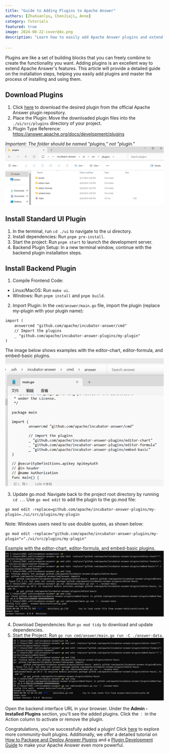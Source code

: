 ```yaml
---
title: "Guide to Adding Plugins to Apache Answer"
authors: [ZhuXuanlyu, ChenJiaji, Anne]
category: Tutorials
featured: true
image: 2024-08-22-cover@4x.png
description: "Learn how to easily add Apache Answer plugins and extend its functionality"

---
```


Plugins are like a set of building blocks that you can freely combine to create the functionality you want. Adding plugins is an excellent way to extend Apache Answer's features. This article will provide a detailed guide on the installation steps, helping you easily add plugins and master the process of installing and using them.

## Download Plugins

1. Click [here](https://github.com/apache/incubator-answer-plugins/tree/main) to download the desired plugin from the official Apache Answer plugin repository.
2. Place the Plugin: Move the downloaded plugin files into the `./ui/src/plugins` directory of your project.
3. Plugin Type Reference: https://answer.apache.org/docs/development/plugins

_Important: The folder should be named "plugins," not "plugin."_
![files](files.png)

## Install Standard UI Plugin

1. In the terminal, run `cd ./ui` to navigate to the ui directory.
2. Install dependencies: Run `pnpm pre-install`.
3. Start the project: Run `pnpm start` to launch the development server.
4. Backend Plugin Setup: In a new terminal window, continue with the backend plugin installation steps.

## Install Backend Plugin

1. Compile Frontend Code:
  - Linux/MacOS: Run `make ui`.
  - Windows: Run `pnpm install` and `pnpm build`.

2. Import Plugin: In the `cmd/answer/main.go` file, import the plugin (replace my-plugin with your plugin name):
```
import (
    answercmd "github.com/apache/incubator-answer/cmd"
    // Import the plugins
    _ "github.com/apache/incubator-answer-plugins/my-plugin"
)
```

The image below shows examples with the editor-chart, editor-formula, and embed-basic plugins.
![main-go](main-go.png)

3. Update go.mod: Navigate back to the project root directory by running `cd ..`. Use `go mod edit` to add the plugin to the go.mod file:
```
go mod edit -replace=github.com/apache/incubator-answer-plugins/my-plugin=./ui/src/plugins/my-plugin
```
Note: Windows users need to use double quotes, as shown below:
```
go mod edit -replace="github.com/apache/incubator-answer-plugins/my-plugin"="./ui/src/plugins/my-plugin"
```

Example with the editor-chart, editor-formula, and embed-basic plugins.
![go-edit](go-edit.png)

4. Download Dependencies: Run `go mod tidy` to download and update dependencies.
5. Start the Project: Run `go run cmd/answer/main.go run -C ./answer-data`.
![go-tidy](go-tidy.png)

Open the backend interface URL in your browser. Under the **Admin - Installed Plugins** section, you'll see the added plugins. Click the `⋮` in the Action column to activate or remove the plugin.

Congratulations, you've successfully added a plugin! Click [here](https://answer.apache.org/plugins/) to explore more community-built plugins. Additionally, we offer a detailed tutorial on [How to Package and Deploy Answer Plugins](https://answer.apache.org/blog/2024/07/02/how-to-package-and-deploy-answer-plugins/) and a [Plugin Development Guide](https://answer.apache.org/docs/development/plugins/) to make your Apache Answer even more powerful.
